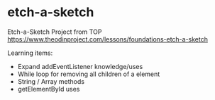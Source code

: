 # etch-a-sketch
Etch-a-Sketch Project from TOP
https://www.theodinproject.com/lessons/foundations-etch-a-sketch

Learning items:
- Expand addEventListener knowledge/uses
- While loop for removing all children of a element
- String / Array methods 
- getElementById uses